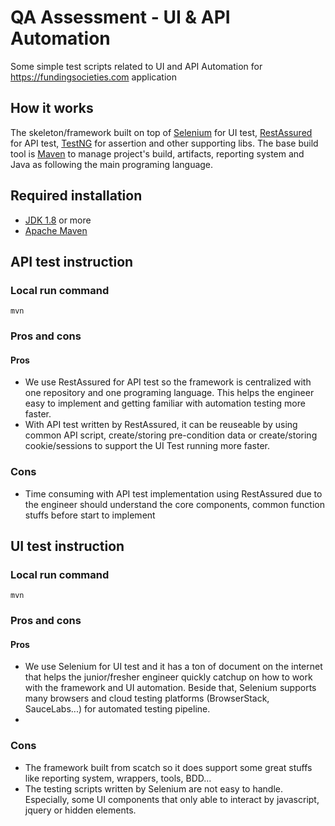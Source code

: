 # QA Assessment - UI & API Automation 

Some simple test scripts related to UI and API Automation for https://fundingsocieties.com application



## How it works

The skeleton/framework built on top of [Selenium](https://www.selenium.dev/) for UI test, [RestAssured](https://rest-assured.io/) for API test, [TestNG](https://testng.org/doc/) for assertion and other supporting libs. The base build tool is [Maven](https://maven.apache.org/) to manage project's build, artifacts, reporting system and Java as following the main programing language.

## Required installation

- [JDK 1.8](https://www.oracle.com/java/technologies/downloads/) or more
- [Apache Maven](https://maven.apache.org/)

## API test instruction

### Local run command

```
mvn 
```

### Pros and cons

#### Pros
- We use RestAssured for API test so the framework is centralized with one repository and one programing language. This helps the engineer easy to implement and getting familiar with automation testing more faster.
- With API test written by RestAssured, it can be reuseable by using common API script, create/storing pre-condition data or create/storing cookie/sessions to support the UI Test running more faster.

### Cons
- Time consuming with API test implementation using RestAssured due to the engineer should understand the core components, common function stuffs before start to implement 



## UI test instruction

### Local run command

```
mvn 
```

### Pros and cons

#### Pros
- We use Selenium for UI test and it has a ton of document on the internet that helps the junior/fresher engineer quickly catchup on how to work with the framework and UI automation. Beside that, Selenium supports many browsers and cloud testing platforms (BrowserStack, SauceLabs...) for automated testing pipeline.
- 

### Cons
- The framework built from scatch so it does support some great stuffs like reporting system, wrappers, tools, BDD...
- The testing scripts written by Selenium are not easy to handle. Especially, some UI components that only able to interact by javascript, jquery or hidden elements.
